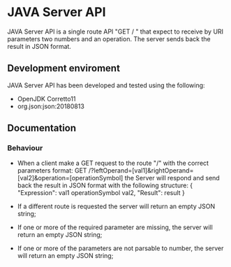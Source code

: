 # JAVA Server API

JAVA Server API is a single route API "GET / " that expect to receive by URI parameters two numbers and an operation.
The server sends back the result in JSON format.

## Development enviroment

JAVA Server API has been developed and tested using the following:
 - OpenJDK Corretto11
 - org.json:json:20180813

## Documentation

### Behaviour

 - When a client make a GET request to the route "/" with the correct parameters format:
  GET /?leftOperand=[val1]&rightOperand=[val2]&operation=[operationSymbol]
  the Server will respond and send back the result in JSON format with the following structure:
  {
    "Expression": val1 operationSymbol val2,
    "Result": result
  }
  
 - If a different route is requested the server will return an empty JSON string;
 - If one or more of the required parameter are missing, the server will return an empty JSON string;
 - If one or more of the parameters are not parsable to number, the server will return an empty JSON string;
